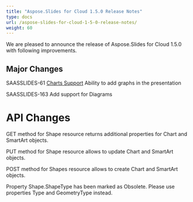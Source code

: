 ```yaml
---
title: "Aspose.Slides for Cloud 1.5.0 Release Notes"
type: docs
url: /aspose-slides-for-cloud-1-5-0-release-notes/
weight: 60
---
```


We are pleased to announce the release of Aspose.Slides for Cloud 1.5.0 with following improvements.
## **Major Changes**
SAASSLIDES-61 [Charts Support](/working-with-chart-series/) Ability to add graphs in the presentation

SAASSLIDES-163 Add support for Diagrams
# **API Changes**
GET method for Shape resource returns additional properties for Chart and SmartArt objects.

PUT method for Shape resource allows to update Chart and SmartArt objects.

POST method for Shapes resource allows to create Chart and SmartArt objects.

Property Shape.ShapeType has been marked as Obsolete. Please use properties Type and GeometryType instead.
